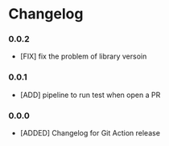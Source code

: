 # Changelog
### 0.0.2

* [FIX]  fix the problem of library versoin
### 0.0.1

* [ADD] pipeline to run test when open a PR

### 0.0.0

* [ADDED] Changelog for Git Action release
